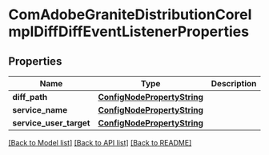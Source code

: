# ComAdobeGraniteDistributionCoreImplDiffDiffEventListenerProperties

## Properties
Name | Type | Description | Notes
------------ | ------------- | ------------- | -------------
**diff_path** | [**ConfigNodePropertyString**](ConfigNodePropertyString.md) |  | [optional] 
**service_name** | [**ConfigNodePropertyString**](ConfigNodePropertyString.md) |  | [optional] 
**service_user_target** | [**ConfigNodePropertyString**](ConfigNodePropertyString.md) |  | [optional] 

[[Back to Model list]](../README.md#documentation-for-models) [[Back to API list]](../README.md#documentation-for-api-endpoints) [[Back to README]](../README.md)


